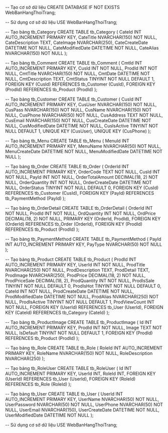 -- Tạo cơ sở dữ liệu
CREATE DATABASE IF NOT EXISTS WebBanHangThoiTrang;

-- Sử dụng cơ sở dữ liệu
USE WebBanHangThoiTrang;

-- Tạo bảng tb_Category
CREATE TABLE tb_Category (
    CateId INT AUTO_INCREMENT PRIMARY KEY,
    CateTitle NVARCHAR(150) NOT NULL,
    CateDescription TEXT,
    CateImage NVARCHAR(250),
    CateCreateDate DATETIME NOT NULL,
    CateModifiedDate DATETIME NOT NULL,
    CateAlias NVARCHAR(150) NOT NULL
);

-- Tạo bảng tb_Comment
CREATE TABLE tb_Comment (
    CmtId INT AUTO_INCREMENT PRIMARY KEY,
    CusId INT NOT NULL,
    ProdId INT NOT NULL,
    CmtTitle NVARCHAR(150) NOT NULL,
    CmtDate DATETIME NOT NULL,
    CmtDescription TEXT,
    CmtStatus TINYINT NOT NULL DEFAULT 1,
    FOREIGN KEY (CusId) REFERENCES tb_Customer (CusId),
    FOREIGN KEY (ProdId) REFERENCES tb_Product (ProdId)
);

-- Tạo bảng tb_Customer
CREATE TABLE tb_Customer (
    CusId INT AUTO_INCREMENT PRIMARY KEY,
    CusUser NVARCHAR(150) NOT NULL,
    CusPass NVARCHAR(150) NOT NULL,
    CusName NVARCHAR(150) NOT NULL,
    CusPhone NVARCHAR(50) NOT NULL,
    CusAddress TEXT NOT NULL,
    CusEmail NVARCHAR(150) NOT NULL,
    CusCreateDate DATETIME NOT NULL,
    CusModifiedDate DATETIME NOT NULL,
    CusIsActive TINYINT NOT NULL DEFAULT 1,
    UNIQUE KEY (CusUser),
    UNIQUE KEY (CusPhone)
);

-- Tạo bảng tb_Menu
CREATE TABLE tb_Menu (
    MenuId INT AUTO_INCREMENT PRIMARY KEY,
    MenuName NVARCHAR(50) NOT NULL,
    MenuCreateDate DATETIME NOT NULL,
    MenuModifiedDate DATETIME NOT NULL
);

-- Tạo bảng tb_Order
CREATE TABLE tb_Order (
    OrderId INT AUTO_INCREMENT PRIMARY KEY,
    OrderCode TEXT NOT NULL,
    CusId INT NOT NULL,
    PayId INT NOT NULL,
    OrderTotalAmount DECIMAL(18, 2) NOT NULL,
    OrderQuantity INT NOT NULL,
    OrderCreateDate DATETIME NOT NULL,
    OrderStatus TINYINT NOT NULL DEFAULT 0,
    FOREIGN KEY (CusId) REFERENCES tb_Customer (CusId),
    FOREIGN KEY (PayId) REFERENCES tb_PaymentMethod (PayId)
);

-- Tạo bảng tb_OrderDetail
CREATE TABLE tb_OrderDetail (
    OrderId INT NOT NULL,
    ProdId INT NOT NULL,
    OrdQuantity INT NOT NULL,
    OrdPrice DECIMAL(18, 2) NOT NULL,
    PRIMARY KEY (OrderId, ProdId),
    FOREIGN KEY (OrderId) REFERENCES tb_Order (OrderId),
    FOREIGN KEY (ProdId) REFERENCES tb_Product (ProdId)
);

-- Tạo bảng tb_PaymentMethod
CREATE TABLE tb_PaymentMethod (
    PayId INT AUTO_INCREMENT PRIMARY KEY,
    PayType NVARCHAR(50) NOT NULL
);

-- Tạo bảng tb_Product
CREATE TABLE tb_Product (
    ProdId INT AUTO_INCREMENT PRIMARY KEY,
    UserId INT NOT NULL,
    ProdTitle NVARCHAR(250) NOT NULL,
    ProdDescription TEXT,
    ProdDetail TEXT,
    ProdImage NVARCHAR(250),
    ProdPrice DECIMAL(18, 2) NOT NULL,
    ProdPriceSale DECIMAL(18, 2),
    ProdQuantity INT NOT NULL,
    ProdIsSale TINYINT NOT NULL DEFAULT 0,
    ProdIsHot TINYINT NOT NULL DEFAULT 0,
    CateId INT NOT NULL,
    ProdCreateDate DATETIME NOT NULL,
    ProdModifiedDate DATETIME NOT NULL,
    ProdAlias NVARCHAR(250) NOT NULL,
    ProdIsActive TINYINT NOT NULL DEFAULT 1,
    ProdViewCount INT NOT NULL,
    FOREIGN KEY (UserId) REFERENCES tb_User (UserId),
    FOREIGN KEY (CateId) REFERENCES tb_Category (CateId)
);

-- Tạo bảng tb_ProductImage
CREATE TABLE tb_ProductImage (
    Id INT AUTO_INCREMENT PRIMARY KEY,
    ProdId INT NOT NULL,
    Image TEXT NOT NULL,
    IsDefault TINYINT NOT NULL DEFAULT 1,
    FOREIGN KEY (ProdId) REFERENCES tb_Product (ProdId)
);

-- Tạo bảng tb_Role
CREATE TABLE tb_Role (
    RoleId INT AUTO_INCREMENT PRIMARY KEY,
    RoleName NVARCHAR(150) NOT NULL,
    RoleDescription NVARCHAR(250)
);

-- Tạo bảng tb_RoleUser
CREATE TABLE tb_RoleUser (
    Id INT AUTO_INCREMENT PRIMARY KEY,
    UserId INT,
    RoleId INT,
    FOREIGN KEY (UserId) REFERENCES tb_User (UserId),
    FOREIGN KEY (RoleId) REFERENCES tb_Role (RoleId)
);

-- Tạo bảng tb_User
CREATE TABLE tb_User (
    UserId INT AUTO_INCREMENT PRIMARY KEY,
    UserName NVARCHAR(50) NOT NULL,
    UserPassword NVARCHAR(50) NOT NULL,
    UserPhone NVARCHAR(50) NOT NULL,
    UserEmail NVARCHAR(150),
    UserCreateDate DATETIME NOT NULL,
    UserModifiedDate DATETIME NOT NULL
);

-- Sử dụng cơ sở dữ liệu
USE WebBanHangThoiTrang;

